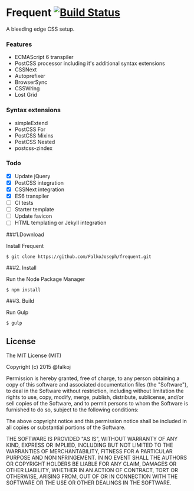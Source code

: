 # Frequent [![Build Status](https://travis-ci.org/FalkoJoseph/frequent.svg)](https://travis-ci.org/FalkoJoseph/frequent)
A bleeding edge CSS setup.

### Features

- ECMAScript 6 transpiler
- PostCSS processor including it's additional syntax extensions
- CSSNext
- Autoprefixer
- BrowserSync
- CSSWring
- Lost Grid

### Syntax extensions

- simpleExtend
- PostCSS For
- PostCSS Mixins
- PostCSS Nested
- postcss-zindex

### Todo

- [x] Update jQuery
- [x] PostCSS integration
- [x] CSSNext integration
- [x] ES6 transpiler
- [ ] CI tests
- [ ] Starter template
- [ ] Update favicon
- [ ] HTML templating or Jekyll integration

###1.Download

Install Frequent

	$ git clone https://github.com/FalkoJoseph/frequent.git

###2. Install

Run the Node Package Manager

	$ npm install

###3. Build

Run Gulp

	$ gulp

## License

The MIT License (MIT)

Copyright (c) 2015 @falkoj

Permission is hereby granted, free of charge, to any person obtaining a copy of this software and associated documentation files (the "Software"), to deal in the Software without restriction, including without limitation the rights to use, copy, modify, merge, publish, distribute, sublicense, and/or sell copies of the Software, and to permit persons to whom the Software is furnished to do so, subject to the following conditions:

The above copyright notice and this permission notice shall be included in all copies or substantial portions of the Software.

THE SOFTWARE IS PROVIDED "AS IS", WITHOUT WARRANTY OF ANY KIND, EXPRESS OR IMPLIED, INCLUDING BUT NOT LIMITED TO THE WARRANTIES OF MERCHANTABILITY, FITNESS FOR A PARTICULAR PURPOSE AND NONINFRINGEMENT. IN NO EVENT SHALL THE AUTHORS OR COPYRIGHT HOLDERS BE LIABLE FOR ANY CLAIM, DAMAGES OR OTHER LIABILITY, WHETHER IN AN ACTION OF CONTRACT, TORT OR OTHERWISE, ARISING FROM, OUT OF OR IN CONNECTION WITH THE SOFTWARE OR THE USE OR OTHER DEALINGS IN THE SOFTWARE.
